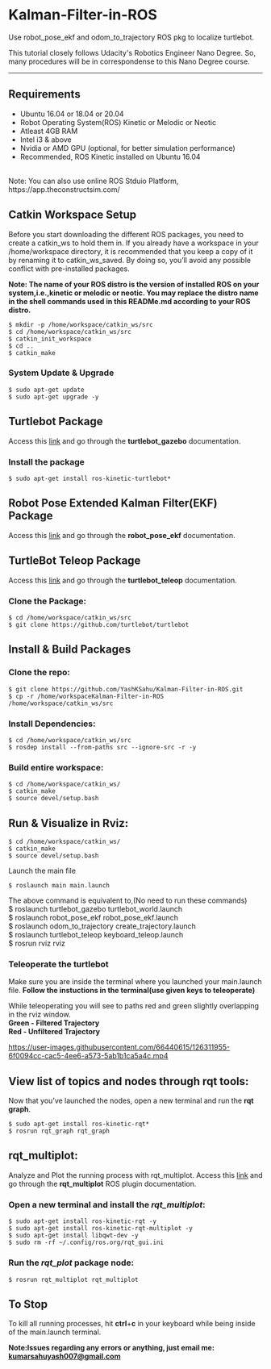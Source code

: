 # Kalman-Filter-in-ROS
Use robot_pose_ekf and odom_to_trajectory ROS pkg to localize turtlebot.


This tutorial closely follows Udacity's Robotics Engineer Nano Degree. So, many procedures will be in correspondense to this Nano Degree course.

---

## Requirements
 - Ubuntu 16.04 or 18.04 or 20.04 
 - Robot Operating System(ROS) Kinetic or Melodic or Neotic
 - Atleast 4GB RAM
 - Intel i3 & above
 - Nvidia or AMD GPU (optional, for better simulation performance)
 - Recommended, ROS Kinetic installed on Ubuntu 16.04
 </br>
Note: You can also use online ROS Stduio Platform, https://app.theconstructsim.com/ 

## Catkin Workspace Setup
Before you start downloading the different ROS packages, you need to create a catkin_ws to hold them in. If you already have a workspace in your /home/workspace directory, it is recommended that you keep a copy of it by renaming it to catkin_ws_saved. By doing so, you’ll avoid any possible conflict with pre-installed packages.

**Note: The name of your ROS distro is the version of installed ROS on your system,i.e.,kinetic or melodic or neotic. You may replace the distro name in the shell commands used in this READMe.md according to your ROS distro.**

```
$ mkdir -p /home/workspace/catkin_ws/src
$ cd /home/workspace/catkin_ws/src
$ catkin_init_workspace
$ cd ..
$ catkin_make
```
### System Update & Upgrade
```
$ sudo apt-get update
$ sudo apt-get upgrade -y
```

## Turtlebot Package
Access this [link](http://wiki.ros.org/turtlebot_gazebo) and go through the **turtlebot_gazebo** documentation.
### Install the package
```
$ sudo apt-get install ros-kinetic-turtlebot*
```

## Robot Pose Extended Kalman Filter(EKF) Package
Access this [link](http://wiki.ros.org/robot_pose_ekf) and go through the **robot_pose_ekf** documentation.

## TurtleBot Teleop Package
Access this [link](http://wiki.ros.org/turtlebot_teleop) and go through the **turtlebot_teleop** documentation.
### Clone the Package:
```
$ cd /home/workspace/catkin_ws/src
$ git clone https://github.com/turtlebot/turtlebot
```

## Install & Build Packages
### Clone the repo:
```
$ git clone https://github.com/YashKSahu/Kalman-Filter-in-ROS.git
$ cp -r /home/workspaceKalman-Filter-in-ROS /home/workspace/catkin_ws/src
```
### Install Dependencies:
```
$ cd /home/workspace/catkin_ws/src
$ rosdep install --from-paths src --ignore-src -r -y
```
### Build entire workspace:
```
$ cd /home/workspace/catkin_ws/
$ catkin_make
$ source devel/setup.bash
```

## Run & Visualize in Rviz:
```
$ cd /home/workspace/catkin_ws/
$ catkin_make
$ source devel/setup.bash
```
Launch the main file
```
$ roslaunch main main.launch 
```
The above command is equivalent to,(No need to run these commands) </br>
$ roslaunch turtlebot_gazebo turtlebot_world.launch </br>
$ roslaunch robot_pose_ekf robot_pose_ekf.launch </br>
$ roslaunch odom_to_trajectory create_trajectory.launch </br>
$ roslaunch turtlebot_teleop keyboard_teleop.launch </br>
$ rosrun rviz rviz </br>

### Teleoperate the turtlebot
Make sure you are inside the terminal where you launched your main.launch file.
**Follow the instuctions in the terminal(use given keys to teleoperate)**

While teleoperating you will see to paths red and green slightly overlapping in the rviz window. </br>
**Green - Filtered Trajectory** </br>
**Red   - Unfiltered Trajectory** </br>


https://user-images.githubusercontent.com/66440615/126311955-6f0094cc-cac5-4ee6-a573-5ab1b1ca5a4c.mp4


## View list of topics and nodes through rqt tools:
Now that you’ve launched the nodes, open a new terminal and run the **rqt graph**.
```
$ sudo apt-get install ros-kinetic-rqt*
$ rosrun rqt_graph rqt_graph
```

## rqt_multiplot:
Analyze and Plot the running process with rqt_multiplot.
Access this [link](https://github.com/ethz-asl/rqt_multiplot_plugin) and go through the **rqt_multiplot** ROS plugin documentation. </br>

### Open a new terminal and install the *rqt_multiplot*:
```
$ sudo apt-get install ros-kinetic-rqt -y
$ sudo apt-get install ros-kinetic-rqt-multiplot -y
$ sudo apt-get install libqwt-dev -y
$ sudo rm -rf ~/.config/ros.org/rqt_gui.ini
```
### Run the *rqt_plot* package node:
```
$ rosrun rqt_multiplot rqt_multiplot
```

## To Stop
To kill all running processes, hit **ctrl**+**c** in your keyboard while being inside of the main.launch terminal.

**Note:Issues regarding any errors or anything, just email me: kumarsahuyash007@gmail.com**
